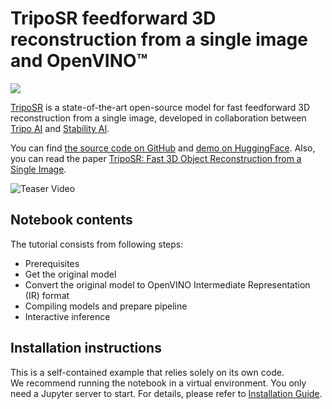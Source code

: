 # TripoSR feedforward 3D reconstruction from a single image and OpenVINO™

<img referrerpolicy="no-referrer-when-downgrade" src="https://static.scarf.sh/a.png?x-pxid=5b5a4db0-7875-4bfb-bdbd-01698b5b1a77&file=notebooks/triposr-3d-reconstruction/README.md" />


[TripoSR](https://huggingface.co/spaces/stabilityai/TripoSR) is a state-of-the-art open-source model for fast feedforward 3D reconstruction from a single image, developed in collaboration between [Tripo AI](https://www.tripo3d.ai/) and [Stability AI](https://stability.ai/news/triposr-3d-generation).

You can find [the source code on GitHub](https://github.com/VAST-AI-Research/TripoSR) and [demo on HuggingFace](https://huggingface.co/spaces/stabilityai/TripoSR). Also, you can read the paper [TripoSR: Fast 3D Object Reconstruction from a Single Image](https://arxiv.org/abs/2403.02151).


<div>
  <img src="https://github.com/VAST-AI-Research/TripoSR/blob/main/figures/teaser800.gif?raw=true" alt="Teaser Video">
</div>


## Notebook contents
The tutorial consists from following steps:

- Prerequisites
- Get the original model
- Convert the original model to OpenVINO Intermediate Representation (IR) format
- Compiling models and prepare pipeline
- Interactive inference

## Installation instructions
This is a self-contained example that relies solely on its own code.</br>
We recommend running the notebook in a virtual environment. You only need a Jupyter server to start.
For details, please refer to [Installation Guide](../../README.md).